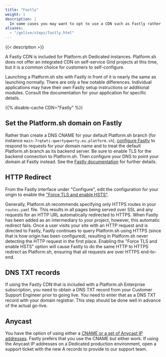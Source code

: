 ```yaml
---
title: "Fastly"
weight: 1
description: |
  In some cases you may want to opt to use a CDN such as Fastly rather than the Platform.sh router's cache. Using a CDN can offer a better time-to-first-byte for cached content across a wider geographic region at the cost of the CDN service.
aliases:
  - "/golive/steps/fastly.html"
---
```


{{< description >}}

A Fastly CDN is included for Platform.sh Dedicated instances.
Platform.sh does not offer an integrated CDN on self-service Grid projects at this time,
but it is a common choice for customers to self-configure.

Launching a Platform.sh site with Fastly in front of it is nearly the same as launching normally.
There are only a few notable differences.
Individual applications may have their own Fastly setup instructions or additional modules.
Consult the documentation for your application for specific details.

{{% disable-cache CDN="Fastly" %}}

## Set the Platform.sh domain on Fastly

Rather than create a DNS CNAME for your default Platform.sh branch (for instance `main-7rqtwti-qwertyqwerty.eu.platform.sh`),
[configure Fastly](https://docs.fastly.com/guides/basic-configuration/working-with-domains)
to respond to requests for your domain name and to treat the default Platform.sh branch as its backend server.
Be sure to enable TLS for the backend connection to Platform.sh.
Then configure your DNS to point your domain at Fastly instead.
See the [Fastly documentation](https://docs.fastly.com/guides/basic-configuration/connecting-to-origins) for further details.

## HTTP Redirect

From the Fastly interface under "Configure",
edit the configuration for your origin to enable the ["Force TLS and enable HSTS"](https://docs.fastly.com/en/guides/enabling-hsts-through-fastly).

Generally, Platform.sh recommends specifying only HTTPS routes in your `routes.yaml` file.
This results in all pages being served over SSL and any requests for an HTTP URL automatically redirected to HTTPS.
When Fastly has been added as an intermediary to your project, however, this automatic redirect fails.
Once a user visits your site with an HTTP request and is directed to Fastly,
Fastly continues to query Platform.sh using HTTPS (since that is how origin has been configured),
resulting in Platform.sh never detecting the HTTP request in the first place.
Enabling the "Force TLS and enable HSTS" option will cause Fastly to do the same HTTP to HTTPS redirect as Platform.sh,
ensuring that all requests are over HTTPS end-to-end.

## DNS TXT records

If using the Fastly CDN that is included with a Platform.sh Enterprise subscription,
you need to obtain a DNS TXT record from your Customer Support Engineer prior to going live.
You need to enter that as a DNS TXT record with your domain registrar.
This step should be done well in advance of the actual go-live.

## Anycast

You have the option of using either a [CNAME or a set of Anycast IP addresses](https://docs.fastly.com/guides/basic-configuration/using-fastly-with-apex-domains).
Fastly prefers that you use the CNAME but either work.
If using the Anycast IP addresses on a Dedicated production environment,
open a support ticket with the new A records to provide to our support team.
